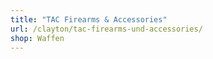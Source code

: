 ```yaml
---
title: "TAC Firearms & Accessories"
url: /clayton/tac-firearms-und-accessories/
shop: Waffen
---
```

